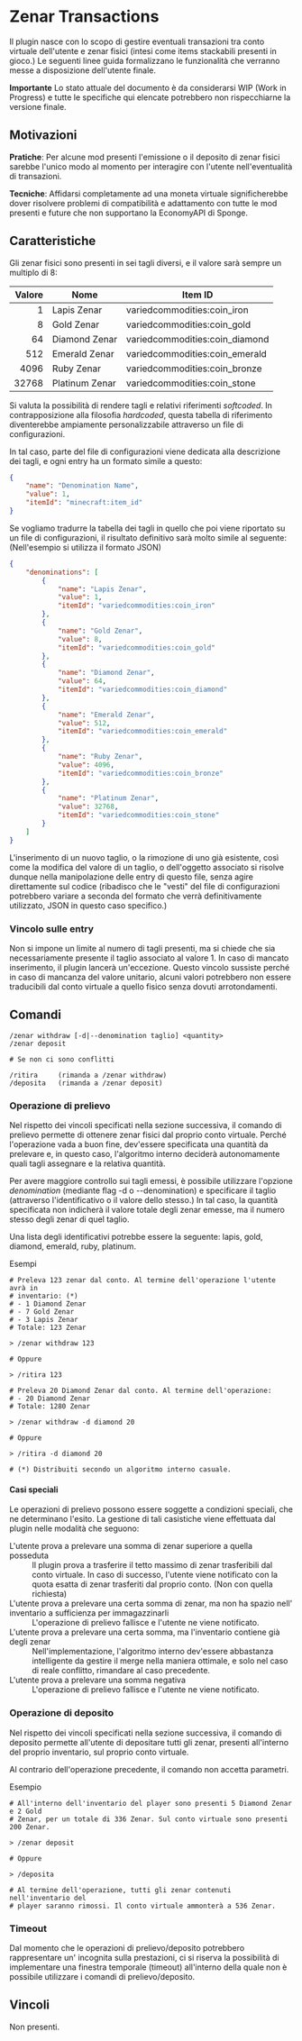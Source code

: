 Zenar Transactions
==================

Il plugin nasce con lo scopo di gestire eventuali transazioni tra conto virtuale
dell'utente e zenar fisici (intesi come items stackabili presenti in gioco.) Le
seguenti linee guida formalizzano le funzionalità che verranno messe a
disposizione dell'utente finale.

**Importante** Lo stato attuale del documento è da considerarsi WIP (Work in
Progress) e tutte le specifiche qui elencate potrebbero non rispecchiarne la
versione finale.

## Motivazioni

**Pratiche**: Per alcune mod presenti l'emissione o il deposito di zenar fisici
sarebbe l'unico modo al momento per interagire con l'utente nell'eventualità di
transazioni.

**Tecniche**: Affidarsi completamente ad una moneta virtuale significherebbe
dover risolvere problemi di compatibilità e adattamento con tutte le mod
presenti e future che non supportano la EconomyAPI di Sponge.

## Caratteristiche

Gli zenar fisici sono presenti in sei tagli diversi, e il valore sarà sempre un
multiplo di 8:

| Valore  	| Nome               | Item ID                        |
|--------------:|--------------------|--------------------------------|
| 1             | Lapis Zenar        | variedcommodities:coin_iron    |
| 8             | Gold Zenar         | variedcommodities:coin_gold    |
| 64            | Diamond Zenar      | variedcommodities:coin_diamond |
| 512           | Emerald Zenar      | variedcommodities:coin_emerald |
| 4096          | Ruby Zenar         | variedcommodities:coin_bronze  |
| 32768         | Platinum Zenar     | variedcommodities:coin_stone   |

Si valuta la possibilità di rendere tagli e relativi riferimenti _softcoded_.
In contrapposizione alla filosofia _hardcoded_, questa tabella di riferimento
diventerebbe ampiamente personalizzabile attraverso un file di configurazioni.

In tal caso, parte del file di configurazioni viene dedicata alla descrizione
dei tagli, e ogni entry ha un formato simile a questo:

```json
{
    "name": "Denomination Name",
    "value": 1,
    "itemId": "minecraft:item_id"
}
```

Se vogliamo tradurre la tabella dei tagli in quello che poi viene riportato su
un file di configurazioni, il risultato definitivo sarà molto simile al
seguente: (Nell'esempio si utilizza il formato JSON)

```json
{
    "denominations": [
        {
            "name": "Lapis Zenar",
            "value": 1,
            "itemId": "variedcommodities:coin_iron"
        },
        {
            "name": "Gold Zenar",
            "value": 8,
            "itemId": "variedcommodities:coin_gold"
        },
        {
            "name": "Diamond Zenar",
            "value": 64,
            "itemId": "variedcommodities:coin_diamond"
        },
        {
            "name": "Emerald Zenar",
            "value": 512,
            "itemId": "variedcommodities:coin_emerald"
        },
        {
            "name": "Ruby Zenar",
            "value": 4096,
            "itemId": "variedcommodities:coin_bronze"
        },
        {
            "name": "Platinum Zenar",
            "value": 32768,
            "itemId": "variedcommodities:coin_stone"
        }
    ]
}
```

L'inserimento di un nuovo taglio, o la rimozione di uno già esistente, così come
la modifica del valore di un taglio, o dell'oggetto associato si risolve dunque
nella manipolazione delle entry di questo file, senza agire direttamente sul
codice (ribadisco che le "vesti" del file di configurazioni potrebbero variare
a seconda del formato che verrà definitivamente utilizzato, JSON in questo caso
specifico.)

### Vincolo sulle entry

Non si impone un limite al numero di tagli presenti, ma si chiede che sia
necessariamente presente il taglio associato al valore 1. In caso di mancato
inserimento, il plugin lancerà un'eccezione. Questo vincolo sussiste perché in
caso di mancanza del valore unitario, alcuni valori potrebbero non essere
traducibili dal conto virtuale a quello fisico senza dovuti arrotondamenti.

## Comandi

```
/zenar withdraw [-d|--denomination taglio] <quantity>
/zenar deposit

# Se non ci sono conflitti

/ritira     (rimanda a /zenar withdraw)
/deposita   (rimanda a /zenar deposit)
```

### Operazione di prelievo

Nel rispetto dei vincoli specificati nella sezione successiva, il comando di
prelievo permette di ottenere zenar fisici dal proprio conto virtuale.
Perché l'operazione vada a buon fine, dev'essere specificata una quantità da
prelevare e, in questo caso, l'algoritmo interno deciderà autonomamente
quali tagli assegnare e la relativa quantità.

Per avere maggiore controllo sui tagli emessi, è possibile utilizzare l'opzione
_denomination_ (mediante flag -d o --denomination) e specificare il taglio
(attraverso l'identificativo o il valore dello stesso.) In tal caso, la quantità
specificata non indicherà il valore totale degli zenar emesse, ma il numero
stesso degli zenar di quel taglio.

Una lista degli identificativi potrebbe essere la seguente: lapis, gold,
diamond, emerald, ruby, platinum.

Esempi

```
# Preleva 123 zenar dal conto. Al termine dell'operazione l'utente avrà in
# inventario: (*)
# - 1 Diamond Zenar
# - 7 Gold Zenar
# - 3 Lapis Zenar
# Totale: 123 Zenar

> /zenar withdraw 123

# Oppure

> /ritira 123

# Preleva 20 Diamond Zenar dal conto. Al termine dell'operazione:
# - 20 Diamond Zenar
# Totale: 1280 Zenar

> /zenar withdraw -d diamond 20

# Oppure

> /ritira -d diamond 20

# (*) Distribuiti secondo un algoritmo interno casuale.
```
#### Casi speciali

Le operazioni di prelievo possono essere soggette a condizioni speciali, che ne
determinano l'esito. La gestione di tali casistiche viene effettuata dal plugin
nelle modalità che seguono:

<dl><dt>
L'utente prova a prelevare una somma di zenar superiore a quella posseduta
</dt><dd>
Il plugin prova a trasferire il tetto massimo di zenar trasferibili dal conto
virtuale. In caso di successo, l'utente viene notificato con la quota esatta di
zenar trasferiti dal proprio conto. (Non con quella richiesta)
</dd><dt>
L'utente prova a prelevare una certa somma di zenar, ma non ha spazio nell'
inventario a sufficienza per immagazzinarli
</dt><dd>
L'operazione di prelievo fallisce e l'utente ne viene notificato.
</dd><dt>
L'utente prova a prelevare una certa somma, ma l'inventario contiene già degli
zenar
</dt><dd>
Nell'implementazione, l'algoritmo interno dev'essere abbastanza intelligente da
gestire il merge nella maniera ottimale, e solo nel caso di reale conflitto,
rimandare al caso precedente.
</dd><dt>
L'utente prova a prelevare una somma negativa
</dt><dd>
L'operazione di prelievo fallisce e l'utente ne viene notificato.
</dd>
</dl>

### Operazione di deposito

Nel rispetto dei vincoli specificati nella sezione successiva, il comando di
deposito permette all'utente di depositare tutti gli zenar, presenti all'interno
del proprio inventario, sul proprio conto virtuale.

Al contrario dell'operazione precedente, il comando non accetta parametri.

Esempio

```
# All'interno dell'inventario del player sono presenti 5 Diamond Zenar e 2 Gold
# Zenar, per un totale di 336 Zenar. Sul conto virtuale sono presenti 200 Zenar.

> /zenar deposit

# Oppure

> /deposita

# Al termine dell'operazione, tutti gli zenar contenuti nell'inventario del
# player saranno rimossi. Il conto virtuale ammonterà a 536 Zenar.
```

### Timeout

Dal momento che le operazioni di prelievo/deposito potrebbero rappresentare un'
incognita sulla prestazioni, ci si riserva la possibilità di implementare una
finestra temporale (timeout) all'interno della quale non è possibile utilizzare
i comandi di prelievo/deposito.

## Vincoli

Non presenti.